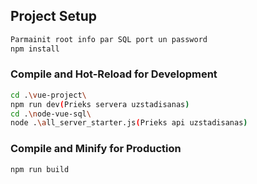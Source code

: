 ## Project Setup

```sh
Parmainit root info par SQL port un password
npm install
```

### Compile and Hot-Reload for Development

```sh
cd .\vue-project\
npm run dev(Prieks servera uzstadisanas)
cd .\node-vue-sql\
node .\all_server_starter.js(Prieks api uzstadisanas)
```

### Compile and Minify for Production

```sh
npm run build
```
